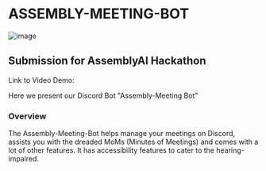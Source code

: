
# ASSEMBLY-MEETING-BOT

![image](https://user-images.githubusercontent.com/96530048/206926379-c7a675af-550e-497c-b04e-19c5c3597b8b.png)

## Submission for AssemblyAI Hackathon
Link to Video Demo: 

Here we present our Discord Bot "Assembly-Meeting Bot"

### Overview
The Assembly-Meeting-Bot helps manage your meetings on Discord, assists you with the dreaded MoMs (Minutes of Meetings) and comes with a lot of other features.
It has accessibility features to cater to the hearing-impaired.
